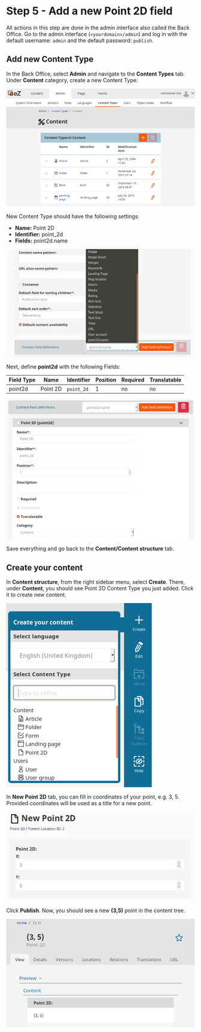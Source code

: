 # Step 5 - Add a new Point 2D field

All actions in this step are done in the admin interface also called the Back Office.
Go to the admin interface (`<yourdomain>/admin`) and log in with the default username: `admin` and the default password: `publish`. 

## Add new Content Type

In the Back Office, select **Admin** and navigate to the **Content Types** tab.
Under **Content** category, create a new Content Type:

![Creating new Content Type](img/create_new_content_type.png)

New Content Type should have the following settings:

- **Name:** Point 2D
- **Identifier:** point_2d
- **Fields:** point2d.name

![Adding new field](img/point2d_field_definition.png)

Next, define **point2d** with the following Fields:

|Field Type|Name|Identifier|Position|Required|Translatable|
|----------|----|----------|--------|--------|------------|
| point2d  |Point 2D|`point_2d` | 1 | no | no|

![Defining Point 2D](img/new_field_definition.png)

Save everything and go back to the **Content/Content structure** tab.

## Create your content

In **Content structure**, from the right sidebar menu, select **Create**. There, under **Content**, you should see Point 2D Content Type you just added. Click it to create new content.

![Selecting Point 2D from sidebar](img/menu_point2d.png)

In **New Point 2D** tab, you can fill in coordinates of your point, e.g. 3, 5. Provided coordinates will be used as a title for a new point.

![Creating Point 2D](img/creating_new_point2d.png)

Click **Publish**. Now, you should see a new **(3,5)** point in the content tree.

![New Point 2D](img/new_point2d.png)
